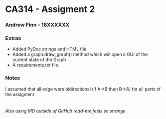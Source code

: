 # CA314 - Assigment 2

### Andrew Finn - 18XXXXXX

### Extras

* Added PyDoc strings and HTML file
* Added a graph.draw_graph() method which will open a GUI of the current state of the Graph
* A requirements.txt file

### Notes

I assumed that all edge were bidirectional (if A->B then B->A) for all parts of the assigment
<br><br>

###### Also using MD outside of GitHub read-me feels so strange